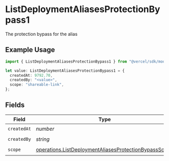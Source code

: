 # ListDeploymentAliasesProtectionBypass1

The protection bypass for the alias

## Example Usage

```typescript
import { ListDeploymentAliasesProtectionBypass1 } from "@vercel/sdk/models/operations/listdeploymentaliases.js";

let value: ListDeploymentAliasesProtectionBypass1 = {
  createdAt: 9792.70,
  createdBy: "<value>",
  scope: "shareable-link",
};
```

## Fields

| Field                                                                                                                          | Type                                                                                                                           | Required                                                                                                                       | Description                                                                                                                    |
| ------------------------------------------------------------------------------------------------------------------------------ | ------------------------------------------------------------------------------------------------------------------------------ | ------------------------------------------------------------------------------------------------------------------------------ | ------------------------------------------------------------------------------------------------------------------------------ |
| `createdAt`                                                                                                                    | *number*                                                                                                                       | :heavy_check_mark:                                                                                                             | N/A                                                                                                                            |
| `createdBy`                                                                                                                    | *string*                                                                                                                       | :heavy_check_mark:                                                                                                             | N/A                                                                                                                            |
| `scope`                                                                                                                        | [operations.ListDeploymentAliasesProtectionBypassScope](../../models/operations/listdeploymentaliasesprotectionbypassscope.md) | :heavy_check_mark:                                                                                                             | N/A                                                                                                                            |